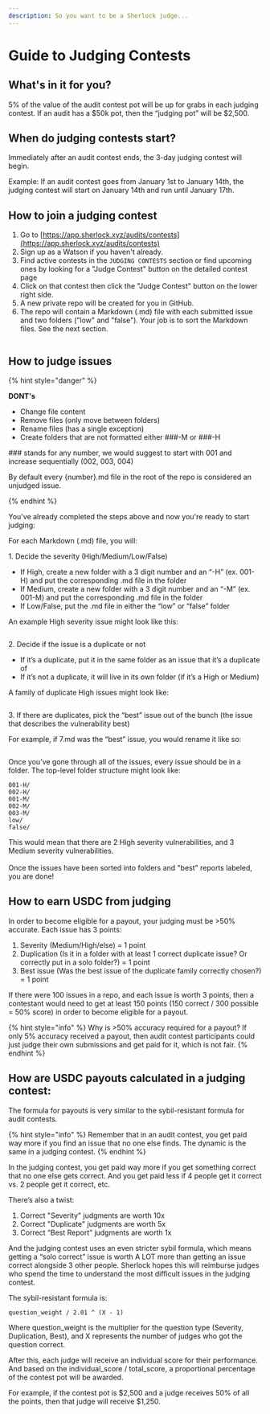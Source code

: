 ```yaml
---
description: So you want to be a Sherlock judge...
---
```


# Guide to Judging Contests

## What's in it for you?

5% of the value of the audit contest pot will be up for grabs in each judging contest. If an audit has a $50k pot, then the “judging pot” will be $2,500.&#x20;

## When do judging contests start?

Immediately after an audit contest ends, the 3-day judging contest will begin.&#x20;

Example: If an audit contest goes from January 1st to January 14th, the judging contest will start on January 14th and run until January 17th.

## How to join a judging contest

1. Go to [https://app.sherlock.xyz/audits/contests](https://app.sherlock.xyz/audits/contests)
2. Sign up as a Watson if you haven't already.&#x20;
3. Find active contests in the `JUDGING CONTESTS` section or find upcoming ones by looking for a "Judge Contest" button on the detailed contest page&#x20;
4. Click on that contest then click the "Judge Contest" button on the lower right side.&#x20;
5. A new private repo will be created for you in GitHub.
6. The repo will contain a Markdown (.md) file with each submitted issue and two folders ("low" and "false"). Your job is to sort the Markdown files. See the next section.&#x20;

<figure><img src=https://i.imgur.com/9SS740m.png" alt=""><figcaption></figcaption></figure>

## How to judge issues

{% hint style="danger" %}

**DONT's**
- Change file content
- Remove files (only move between folders)
- Rename files (has a single exception)
- Create folders that are not formatted either ###-M or ###-H

\### stands for any number, we would suggest to start with 001 and increase sequentially (002, 003, 004)

By default every {number}.md file in the root of the repo is considered an unjudged issue.

{% endhint %}

You've already completed the steps above and now you're ready to start judging:

For each Markdown (.md) file, you will:

1\. Decide the severity (High/Medium/Low/False)

* If High, create a new folder with a 3 digit number and an “-H” (ex. 001-H) and put the corresponding .md file in the folder
* If Medium, create a new folder with a 3 digit number and an “-M” (ex. 001-M) and put the corresponding .md file in the folder
* If Low/False, put the .md file in either the “low” or “false” folder

An example High severity issue might look like this:

<figure><img src="https://lh6.googleusercontent.com/wEM_XPnGmxNr6Ya8oTPWnCEX-U6hol0Qw6chciY64zozIP7yYzOuKzd7K5tGYjWmZo_ZW71OvnyunUH_DDiQCGC1ENYwxCQUGhUdP9-u0vAXYxM2b_YBvv0jCJoxHucQcps7JHADRi-1XMpY2tV0yVo6HdUtIDCX91YTUIoVaG2eSHNguuleHulUXwCuDw" alt=""><figcaption></figcaption></figure>

2\. Decide if the issue is a duplicate or not

* If it’s a duplicate, put it in the same folder as an issue that it’s a duplicate of
* If it’s not a duplicate, it will live in its own folder (if it’s a High or Medium)

A family of duplicate High issues might look like:

<figure><img src="https://lh6.googleusercontent.com/lummNF4RuBUR4F5GYyQn-IGIoDcfDkcIidFMvOdS0PIofIPlKhSdMu1CyiwLRfv2DyzipbjjkNvArhKotI9SIoXsBz5v7zLLboiKhhg1wKUg6JWD6EkJQI_EW8dY9PKU6TLaW7QMZ4Bfz2rZD4sCWVd6Upt7FAcqHwq6OV1kGj4DC04ThDCT9flV6lKcvg" alt=""><figcaption></figcaption></figure>

3\. If there are duplicates, pick the “best” issue out of the bunch (the issue that describes the vulnerability best)

For example, if 7.md was the “best” issue, you would rename it like so:

<figure><img src="https://lh3.googleusercontent.com/FT8dpErW4Y9eCrRa-x3BxhETjlKTTB4WuFXD5XT5rRDUtTOAwjaxVp5AGxwnlzLIYTXDh8LLAvJGUURSMkThhjvdVw8EHiudwh2PxG-zbBJw1G00mbaW_5vddzT6Zw-BeXkuUvLTMldoo4fWfW4HjTs0qhw_qvpcCwwcwrV4iJQi8HmkZmjBCy0XEDZrOg" alt=""><figcaption></figcaption></figure>

Once you’ve gone through all of the issues, every issue should be in a folder. The top-level folder structure might look like:

```
001-H/
002-H/
001-M/
002-M/
003-M/
low/
false/
```

This would mean that there are 2 High severity vulnerabilities, and 3 Medium severity vulnerabilities.\
\
Once the issues have been sorted into folders and "best" reports labeled, you are done!

## How to earn USDC from judging

In order to become eligible for a payout, your judging must be >50% accurate. Each issue has 3 points:

1. Severity (Medium/High/else) = 1 point
2. Duplication (Is it in a folder with at least 1 correct duplicate issue? Or correctly put in a solo folder?) = 1 point
3. Best issue (Was the best issue of the duplicate family correctly chosen?) = 1 point

If there were 100 issues in a repo, and each issue is worth 3 points, then a contestant would need to get at least 150 points (150 correct / 300 possible = 50% score) in order to become eligible for a payout.

{% hint style="info" %}
Why is >50% accuracy required for a payout? If only 5% accuracy received a payout, then audit contest participants could just judge their own submissions and get paid for it, which is not fair.&#x20;
{% endhint %}

## How are USDC payouts calculated in a judging contest:

The formula for payouts is very similar to the sybil-resistant formula for audit contests.&#x20;

{% hint style="info" %}
Remember that in an audit contest, you get paid way more if you find an issue that no one else finds. The dynamic is the same in a judging contest.&#x20;
{% endhint %}

In the judging contest, you get paid way more if you get something correct that no one else gets correct. And you get paid less if 4 people get it correct vs. 2 people get it correct, etc.&#x20;

There’s also a twist:

1. Correct "Severity" judgments are worth 10x
2. Correct "Duplicate" judgments are worth 5x
3. Correct “Best Report” judgments are worth 1x

And the judging contest uses an even stricter sybil formula, which means getting a “solo correct” issue is worth A LOT more than getting an issue correct alongside 3 other people. Sherlock hopes this will reimburse judges who spend the time to understand the most difficult issues in the judging contest.&#x20;

The sybil-resistant formula is:

```
question_weight / 2.01 ^ (X - 1)
```

Where question\_weight is the multiplier for the question type (Severity, Duplication, Best), and X represents the number of judges who got the question correct.&#x20;

After this, each judge will receive an individual score for their performance. And based on the individual\_score / total\_score, a proportional percentage of the contest pot will be awarded.

For example, if the contest pot is $2,500 and a judge receives 50% of all the points, then that judge will receive $1,250.&#x20;

